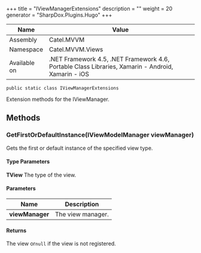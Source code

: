 

+++
title = "IViewManagerExtensions" 
description = ""
weight = 20
generator = "SharpDox.Plugins.Hugo"
+++

Name|Value
---|---
Assembly|Catel.MVVM
Namespace|Catel.MVVM.Views
Available on|.NET Framework 4.5, .NET Framework 4.6, Portable Class Libraries, Xamarin - Android, Xamarin - iOS

```
public static class IViewManagerExtensions
```

Extension methods for the IViewManager.

## Methods

### GetFirstOrDefaultInstance<TView>(IViewModelManager viewManager)

Gets the first or default instance of the specified view type.

#### Type Parameters

**TView**
The type of the view.

#### Parameters

Name|Description
---|---
**viewManager**|The view manager.

#### Returns

The view or`null` if the view is not registered.

